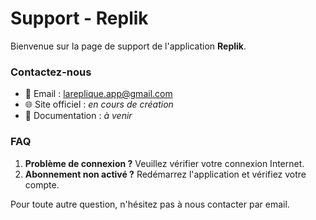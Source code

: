 # Support - Replik

Bienvenue sur la page de support de l'application **Replik**.

### Contactez-nous 
- 📧 Email : lareplique.app@gmail.com
- 🌐 Site officiel : *en cours de création* 
- 📄 Documentation : *à venir* 

### FAQ 
1. **Problème de connexion ?** Veuillez vérifier votre connexion Internet. 
2. **Abonnement non activé ?** Redémarrez l'application et vérifiez votre compte. 

Pour toute autre question, n'hésitez pas à nous contacter par email.
